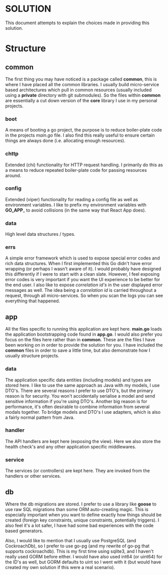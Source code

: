 # SOLUTION

This document attempts to explain the choices made in providing this solution.

# Structure

## common

The first thing you may have noticed is a package called __common__, this is where I have placed all the common
libraries. I usually build micro-service based architectures which pull in common resources (usually included using
a __private__ directory with git submodules). So the files within __common__ are essentially a cut down version of 
the __core__ library I use in my personal projects.

### boot

A means of booting a go project, the purpose is to reduce boiler-plate code in the projects _main.go_ file. I also
find this really useful to ensure certain things are always done (i.e. allocating enough resources).

### chttp

Extended (chi) functionality for HTTP request handling. I primarily do this as a means to reduce repeated boiler-plate
code for passing resources around.

### config

Extended (viper) functionality for reading a config file as well as environment variables. I like to prefix my
environment variables with __GO_APP___ to avoid collisions (in the same way that React App does).

### data

High level data structures / types.

### errs

A simple error framework which is used to expose special error codes and rich data structures. When I first implemented
this Go didn't have error wrapping (or perhaps I wasn't aware of it). I would probably have designed this differently
if I were to start with a clean slate. However, I feel exposing error codes is very important if you want the UI
experience to be better for the end user. I also like to expose _correlation id's_ in the user displayed error messages
as well. The idea being a _correlation id_ is carried throughout a request, through all micro-services. So when you scan 
the logs you can see everything that happened.

## app

All the files specific to running this application are kept here. __main.go__ loads the application bootstrapping 
code found in __app.go__. I would also prefer you focus on the files here rather than in __common__. These are the 
files I have been working on in order to provide the solution for you. I have included the __common__ files in order
to save a little time, but also demonstrate how I usually structure projects.

### data

The application specific data entities (including models) and types are stored here. I like to use the same approach
as Java with my models, I use DTO's. There are several reasons I prefer to use DTO's, but the primary reason
is for security. You won't accidentally serialise a model and send sensitive information if you're using DTO's. 
Another big reason is for performance, it's often desirable to combine information from several modals together.
To bridge models and DTO's I use adapters, which is also a fairly normal pattern from Java.

### handler

The API handlers are kept here (exposing the view). Here we also store the health check's and any other application
specific middlewares.

### service

The services (or controllers) are kept here. They are invoked from the handlers or other services.

## db

Where the db migrations are stored. I prefer to use a library like __goose__ to use raw SQL migrations than
some ORM auto-creating magic. This is especially important when you want to define exactly how things should be
created (foreign key constraints, unique constraints, potentially triggers). I also feel it's a lot safer, I have
had some bad experiences with the code based generators.

Also, I would like to mention that I usually use PostgreSQL (and CockroachDb), so I prefer to use go-pg (and my 
rewrite of go-pg that supports cockroachdb). This is my first time using sqlite3, and I haven't really used GORM
before either. I would have also used int64 (or uint64) for the ID's as well, but GORM defaults to uint so I went
with it (but would have created my own solution if this were a real scenario).